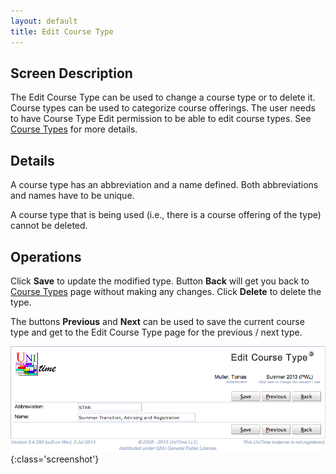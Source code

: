 ```yaml
---
layout: default
title: Edit Course Type
---
```



## Screen Description


 The Edit Course Type can be used to change a course type or to delete it. Course types can be used to categorize course offerings. The user needs to have Course Type Edit permission to be able to edit course types. See [Course Types](course-types) for more details.

## Details


 A course type has an abbreviation and a name defined. Both abbreviations and names have to be unique.


 A course type that is being used (i.e., there is a course offering of the type) cannot be deleted.

## Operations


 Click **Save** to update the modified type. Button **Back** will get you back to [Course Types](course-types) page without making any changes. Click **Delete** to delete the type.


 The buttons **Previous** and **Next** can be used to save the current course type and get to the Edit Course Type page for the previous / next type.


![Edit Course Type](images/edit-course-type-1.png){:class='screenshot'}
